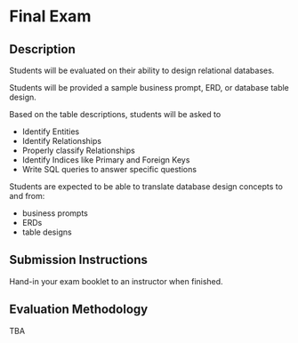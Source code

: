 # Final Exam

## Description

Students will be evaluated on their ability to design relational databases.

Students will be provided a sample business prompt, ERD, or database table design.

Based on the table descriptions, students will be asked to

 + Identify Entities
 + Identify Relationships
 + Properly classify Relationships
 + Identify Indices like Primary and Foreign Keys
 + Write SQL queries to answer specific questions

Students are expected to be able to translate database design concepts to and from:

 + business prompts
 + ERDs
 + table designs

## Submission Instructions

Hand-in your exam booklet to an instructor when finished.

## Evaluation Methodology

TBA
